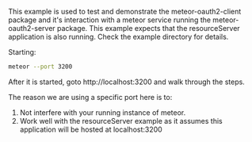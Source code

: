 This example is used to test and demonstrate the meteor-oauth2-client package
and it's interaction with a meteor service running the
meteor-oauth2-server package. This example expects that the resourceServer
application is also running. Check the example directory for details.

Starting:
``` sh
meteor --port 3200
```
After it is started, goto http://localhost:3200 and walk through the steps.

The reason we are using a specific port here is to:
 1. Not interfere with your running instance of meteor.
 2. Work well with the resourceServer example as it assumes this application
will be hosted at localhost:3200
